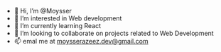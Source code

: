 - 👋 Hi, I’m @Moysser
- 👀 I’m interested in Web development
- 🌱 I’m currently learning React
- 💞️ I’m looking to collaborate on projects related to Web Development
- 📫 emal me at moysserazeez.dev@gmail.com

<!---
Moysser/Moysser is a ✨ special ✨ repository because its `README.md` (this file) appears on your GitHub profile.
You can click the Preview link to take a look at your changes.
--->
